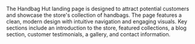 The Handbag Hut landing page is designed to attract potential customers and showcase the store's collection of handbags. The page features a clean, modern design with intuitive navigation and engaging visuals. Key sections include an introduction to the store, featured collections, a blog section, customer testimonials, a gallery, and contact information.
